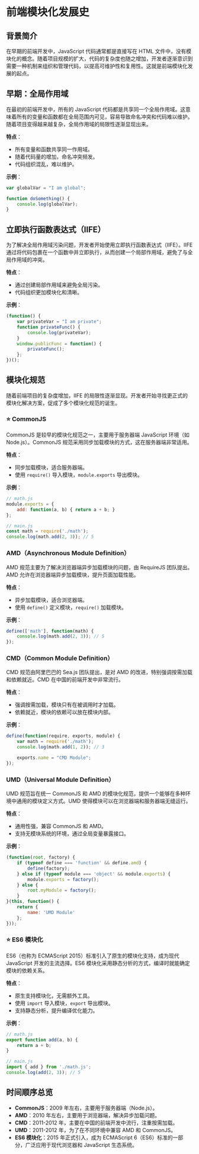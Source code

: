 # 前端模块化发展史

## 背景简介

在早期的前端开发中，JavaScript 代码通常都是直接写在 HTML 文件中，没有模块化的概念。随着项目规模的扩大，代码的复杂度也随之增加，开发者逐渐意识到需要一种机制来组织和管理代码，以提高可维护性和复用性。这就是前端模块化发展的起点。

## 早期：全局作用域

在最初的前端开发中，所有的 JavaScript 代码都是共享同一个全局作用域。这意味着所有的变量和函数都在全局范围内可见，容易导致命名冲突和代码难以维护。随着项目变得越来越复杂，全局作用域的局限性逐渐显现出来。

**特点**：

- 所有变量和函数共享同一作用域。
- 随着代码量的增加，命名冲突频发。
- 代码组织混乱，难以维护。

**示例**：

```javascript
var globalVar = "I am global";

function doSomething() {
    console.log(globalVar);
}
```

## 立即执行函数表达式（IIFE）

为了解决全局作用域污染问题，开发者开始使用立即执行函数表达式（IIFE）。IIFE 通过将代码包裹在一个函数中并立即执行，从而创建一个局部作用域，避免了与全局作用域的冲突。

**特点**：

- 通过创建局部作用域来避免全局污染。
- 代码组织更加模块化和清晰。

**示例**：

```javascript
(function() {
    var privateVar = "I am private";
    function privateFunc() {
        console.log(privateVar);
    }
    window.publicFunc = function() {
        privateFunc();
    };
})();
```

## 模块化规范

随着前端项目的复杂度增加，IIFE 的局限性逐渐显现。开发者开始寻找更正式的模块化解决方案，促成了多个模块化规范的诞生。

### ⭐ CommonJS

CommonJS 是较早的模块化规范之一，主要用于服务器端 JavaScript 环境（如 Node.js）。CommonJS 规范采用同步加载模块的方式，这在服务器端非常适用。

**特点**：

- 同步加载模块，适合服务器端。
- 使用 `require()` 导入模块，`module.exports` 导出模块。

**示例**：

```javascript
// math.js
module.exports = {
    add: function(a, b) { return a + b; }
};

// main.js
const math = require('./math');
console.log(math.add(2, 3)); // 5
```

### AMD（Asynchronous Module Definition）

AMD 规范主要为了解决浏览器端异步加载模块的问题，由 RequireJS 团队提出。AMD 允许在浏览器端异步加载模块，提升页面加载性能。

**特点**：

- 异步加载模块，适合浏览器端。
- 使用 `define()` 定义模块，`require()` 加载模块。

**示例**：

```javascript
define(['math'], function(math) {
    console.log(math.add(2, 3)); // 5
});
```

### CMD（Common Module Definition）

CMD 规范由阿里巴巴的 Sea.js 团队提出，是对 AMD 的改进，特别强调按需加载和依赖就近。CMD 在中国的前端开发中非常流行。

**特点**：

- 强调按需加载，模块只有在被调用时才加载。
- 依赖就近，模块的依赖可以放在模块内部。

**示例**：

```javascript
define(function(require, exports, module) {
    var math = require('./math');
    console.log(math.add(1, 2)); // 3

    exports.name = "CMD Module";
});
```

### UMD（Universal Module Definition）

UMD 规范旨在统一 CommonJS 和 AMD 的模块化规范，提供一个能够在多种环境中通用的模块定义方式。UMD 使得模块可以在浏览器端和服务器端无缝运行。

**特点**：

- 通用性强，兼容 CommonJS 和 AMD。
- 支持无模块系统的环境，通过全局变量暴露接口。

**示例**：

```javascript
(function(root, factory) {
    if (typeof define === 'function' && define.amd) {
        define(factory);
    } else if (typeof module === 'object' && module.exports) {
        module.exports = factory();
    } else {
        root.myModule = factory();
    }
}(this, function() {
    return {
        name: 'UMD Module'
    };
}));
```

### ⭐ ES6 模块化

ES6（也称为 ECMAScript 2015）标准引入了原生的模块化支持，成为现代 JavaScript 开发的主流选择。ES6 模块化采用静态分析的方式，编译时就能确定模块的依赖关系。

**特点**：

- 原生支持模块化，无需额外工具。
- 使用 `import` 导入模块，`export` 导出模块。
- 支持静态分析，提升编译优化能力。

**示例**：

```javascript
// math.js
export function add(a, b) {
    return a + b;
}

// main.js
import { add } from './math.js';
console.log(add(2, 3)); // 5
```

## 时间顺序总览

- **CommonJS**：2009 年左右，主要用于服务器端（Node.js）。
- **AMD**：2010 年左右，主要用于浏览器端，解决异步加载问题。
- **CMD**：2011-2012 年，主要在中国的前端开发中流行，注重按需加载。
- **UMD**：2011-2012 年，为了在不同环境中兼容 AMD 和 CommonJS。
- **ES6 模块化**：2015 年正式引入，成为 ECMAScript 6（ES6）标准的一部分，广泛应用于现代浏览器和 JavaScript 生态系统。
